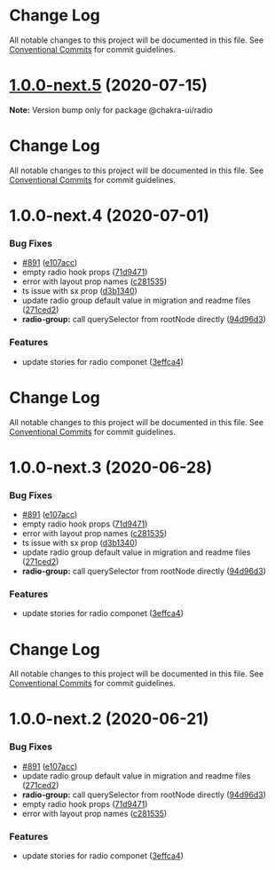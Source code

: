 # Change Log

All notable changes to this project will be documented in this file. See
[Conventional Commits](https://conventionalcommits.org) for commit guidelines.

# [1.0.0-next.5](https://github.com/chakra-ui/chakra-ui/compare/@chakra-ui/radio@1.0.0-next.4...@chakra-ui/radio@1.0.0-next.5) (2020-07-15)

**Note:** Version bump only for package @chakra-ui/radio

# Change Log

All notable changes to this project will be documented in this file. See
[Conventional Commits](https://conventionalcommits.org) for commit guidelines.

# 1.0.0-next.4 (2020-07-01)

### Bug Fixes

- [#891](https://github.com/chakra-ui/chakra-ui/issues/891)
  ([e107acc](https://github.com/chakra-ui/chakra-ui/commit/e107acc8487898a965b0d695c1da71f46fc56d5e))
- empty radio hook props
  ([71d9471](https://github.com/chakra-ui/chakra-ui/commit/71d9471559008f7f935a0ce7ed2832e366861b34))
- error with layout prop names
  ([c281535](https://github.com/chakra-ui/chakra-ui/commit/c281535eed070cb859cfc71fc1c636fcd12ca68e))
- ts issue with sx prop
  ([d3b1340](https://github.com/chakra-ui/chakra-ui/commit/d3b1340cb255937927b4d4c56ce218141570b951))
- update radio group default value in migration and readme files
  ([271ced2](https://github.com/chakra-ui/chakra-ui/commit/271ced297be7e6dcf67e0917ebaf4aa72e056971))
- **radio-group:** call querySelector from rootNode directly
  ([94d96d3](https://github.com/chakra-ui/chakra-ui/commit/94d96d32b98b5553af6a27776164c12e2b9a3c62))

### Features

- update stories for radio componet
  ([3effca4](https://github.com/chakra-ui/chakra-ui/commit/3effca435a04bcaa7b33d16cd20f441950fc2e3c))

# Change Log

All notable changes to this project will be documented in this file. See
[Conventional Commits](https://conventionalcommits.org) for commit guidelines.

# 1.0.0-next.3 (2020-06-28)

### Bug Fixes

- [#891](https://github.com/chakra-ui/chakra-ui/issues/891)
  ([e107acc](https://github.com/chakra-ui/chakra-ui/commit/e107acc8487898a965b0d695c1da71f46fc56d5e))
- empty radio hook props
  ([71d9471](https://github.com/chakra-ui/chakra-ui/commit/71d9471559008f7f935a0ce7ed2832e366861b34))
- error with layout prop names
  ([c281535](https://github.com/chakra-ui/chakra-ui/commit/c281535eed070cb859cfc71fc1c636fcd12ca68e))
- ts issue with sx prop
  ([d3b1340](https://github.com/chakra-ui/chakra-ui/commit/d3b1340cb255937927b4d4c56ce218141570b951))
- update radio group default value in migration and readme files
  ([271ced2](https://github.com/chakra-ui/chakra-ui/commit/271ced297be7e6dcf67e0917ebaf4aa72e056971))
- **radio-group:** call querySelector from rootNode directly
  ([94d96d3](https://github.com/chakra-ui/chakra-ui/commit/94d96d32b98b5553af6a27776164c12e2b9a3c62))

### Features

- update stories for radio componet
  ([3effca4](https://github.com/chakra-ui/chakra-ui/commit/3effca435a04bcaa7b33d16cd20f441950fc2e3c))

# Change Log

All notable changes to this project will be documented in this file. See
[Conventional Commits](https://conventionalcommits.org) for commit guidelines.

# 1.0.0-next.2 (2020-06-21)

### Bug Fixes

- [#891](https://github.com/chakra-ui/chakra-ui/issues/891)
  ([e107acc](https://github.com/chakra-ui/chakra-ui/commit/e107acc8487898a965b0d695c1da71f46fc56d5e))
- update radio group default value in migration and readme files
  ([271ced2](https://github.com/chakra-ui/chakra-ui/commit/271ced297be7e6dcf67e0917ebaf4aa72e056971))
- **radio-group:** call querySelector from rootNode directly
  ([94d96d3](https://github.com/chakra-ui/chakra-ui/commit/94d96d32b98b5553af6a27776164c12e2b9a3c62))
- empty radio hook props
  ([71d9471](https://github.com/chakra-ui/chakra-ui/commit/71d9471559008f7f935a0ce7ed2832e366861b34))
- error with layout prop names
  ([c281535](https://github.com/chakra-ui/chakra-ui/commit/c281535eed070cb859cfc71fc1c636fcd12ca68e))

### Features

- update stories for radio componet
  ([3effca4](https://github.com/chakra-ui/chakra-ui/commit/3effca435a04bcaa7b33d16cd20f441950fc2e3c))
